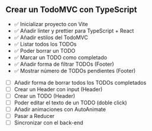 ## Crear un TodoMVC con TypeScript

- ✅ Inicializar proyecto con Vite
- ✅ Añadir linter y prettier para TypeScript + React
- ✅ Añadir estilos del TodoMVC
- ✅ Listar todos los TODOs
- ✅ Poder borrar un TODO
- ✅ Marcar un TODO como completado
- ✅ Añadir forma de filtrar TODOs (Footer)
- ✅ Mostrar número de TODOs pendientes (Footer)
- [ ] Añadir forma de borrar todos los TODOs completados
- [ ] Crear un Header con input (Header)
- [ ] Crear un TODO (Header)
- [ ] Poder editar el texto de un TODO (doble click)
- [ ] Añadir animaciones con AutoAnimate
- [ ] Pasar a Reducer
- [ ] Sincronizar con el back-end

